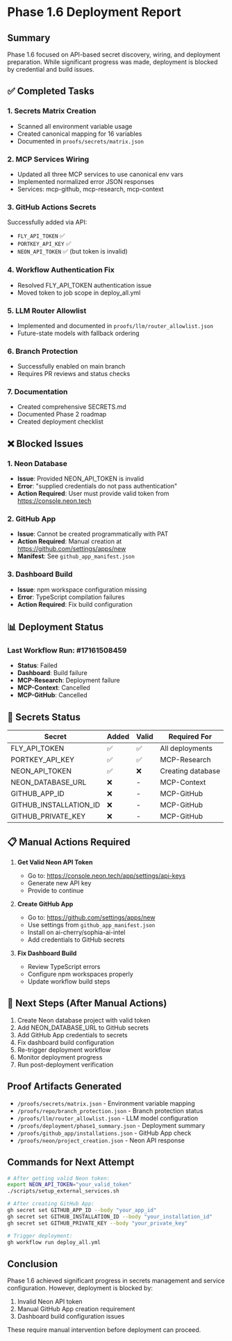 # Phase 1.6 Deployment Report

## Summary
Phase 1.6 focused on API-based secret discovery, wiring, and deployment preparation. While significant progress was made, deployment is blocked by credential and build issues.

## ✅ Completed Tasks

### 1. Secrets Matrix Creation
- Scanned all environment variable usage
- Created canonical mapping for 16 variables
- Documented in `proofs/secrets/matrix.json`

### 2. MCP Services Wiring
- Updated all three MCP services to use canonical env vars
- Implemented normalized error JSON responses
- Services: mcp-github, mcp-research, mcp-context

### 3. GitHub Actions Secrets
Successfully added via API:
- `FLY_API_TOKEN` ✅
- `PORTKEY_API_KEY` ✅  
- `NEON_API_TOKEN` ✅ (but token is invalid)

### 4. Workflow Authentication Fix
- Resolved FLY_API_TOKEN authentication issue
- Moved token to job scope in deploy_all.yml

### 5. LLM Router Allowlist
- Implemented and documented in `proofs/llm/router_allowlist.json`
- Future-state models with fallback ordering

### 6. Branch Protection
- Successfully enabled on main branch
- Requires PR reviews and status checks

### 7. Documentation
- Created comprehensive SECRETS.md
- Documented Phase 2 roadmap
- Created deployment checklist

## ❌ Blocked Issues

### 1. Neon Database
- **Issue**: Provided NEON_API_TOKEN is invalid
- **Error**: "supplied credentials do not pass authentication"
- **Action Required**: User must provide valid token from https://console.neon.tech

### 2. GitHub App
- **Issue**: Cannot be created programmatically with PAT
- **Action Required**: Manual creation at https://github.com/settings/apps/new
- **Manifest**: See `github_app_manifest.json`

### 3. Dashboard Build
- **Issue**: npm workspace configuration missing
- **Error**: TypeScript compilation failures
- **Action Required**: Fix build configuration

## 📊 Deployment Status

### Last Workflow Run: #17161508459
- **Status**: Failed
- **Dashboard**: Build failure
- **MCP-Research**: Deployment failure  
- **MCP-Context**: Cancelled
- **MCP-GitHub**: Cancelled

## 🔐 Secrets Status

| Secret | Added | Valid | Required For |
|--------|-------|-------|--------------|
| FLY_API_TOKEN | ✅ | ✅ | All deployments |
| PORTKEY_API_KEY | ✅ | ✅ | MCP-Research |
| NEON_API_TOKEN | ✅ | ❌ | Creating database |
| NEON_DATABASE_URL | ❌ | - | MCP-Context |
| GITHUB_APP_ID | ❌ | - | MCP-GitHub |
| GITHUB_INSTALLATION_ID | ❌ | - | MCP-GitHub |
| GITHUB_PRIVATE_KEY | ❌ | - | MCP-GitHub |

## 📋 Manual Actions Required

1. **Get Valid Neon API Token**
   - Go to: https://console.neon.tech/app/settings/api-keys
   - Generate new API key
   - Provide to continue

2. **Create GitHub App**
   - Go to: https://github.com/settings/apps/new
   - Use settings from `github_app_manifest.json`
   - Install on ai-cherry/sophia-ai-intel
   - Add credentials to GitHub secrets

3. **Fix Dashboard Build**
   - Review TypeScript errors
   - Configure npm workspaces properly
   - Update workflow build steps

## 🚀 Next Steps (After Manual Actions)

1. Create Neon database project with valid token
2. Add NEON_DATABASE_URL to GitHub secrets
3. Add GitHub App credentials to secrets
4. Fix dashboard build configuration
5. Re-trigger deployment workflow
6. Monitor deployment progress
7. Run post-deployment verification

## Proof Artifacts Generated

- `/proofs/secrets/matrix.json` - Environment variable mapping
- `/proofs/repo/branch_protection.json` - Branch protection status
- `/proofs/llm/router_allowlist.json` - LLM model configuration
- `/proofs/deployment/phase1_summary.json` - Deployment summary
- `/proofs/github_app/installations.json` - GitHub App check
- `/proofs/neon/project_creation.json` - Neon API response

## Commands for Next Attempt

```bash
# After getting valid Neon token:
export NEON_API_TOKEN="your_valid_token"
./scripts/setup_external_services.sh

# After creating GitHub App:
gh secret set GITHUB_APP_ID --body "your_app_id"
gh secret set GITHUB_INSTALLATION_ID --body "your_installation_id"  
gh secret set GITHUB_PRIVATE_KEY --body "your_private_key"

# Trigger deployment:
gh workflow run deploy_all.yml
```

## Conclusion

Phase 1.6 achieved significant progress in secrets management and service configuration. However, deployment is blocked by:
1. Invalid Neon API token
2. Manual GitHub App creation requirement
3. Dashboard build configuration issues

These require manual intervention before deployment can proceed.
